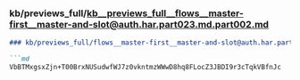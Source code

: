 ### kb/previews_full/kb__previews_full__flows__master-first__master-and-slot@auth.har.part023.md.part002.md

```md
### kb/previews_full/flows__master-first__master-and-slot@auth.har.part023.md (part 002)

```md
VbBTMxgsxZjn+T00BrxNUSudwfWJ7z0vkntmzWWwD8hq8FLocZ3JBDI9r3cTqkVBfnJc
```

```

```
